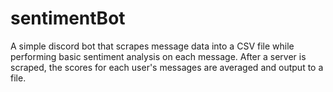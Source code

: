 # sentimentBot
A simple discord bot that scrapes message data into a CSV file while performing basic sentiment analysis on each message. After a server is scraped, the scores for each user's messages are averaged and output to a file.
